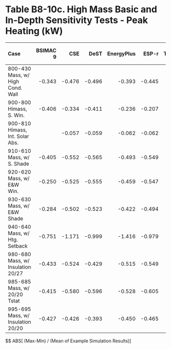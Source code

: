 # Table B8-10c. High Mass Basic and In-Depth Sensitivity Tests - Peak Heating (kW)
| Case                              | BSIMAC 9 |    CSE |   DeST | EnergyPlus |  ESP-r | TRNSYS |     |    Min |    Max |   Mean | Dev % $$ |     | TestSim | 
|:--------------------------------- | --------:| ------:| ------:| ----------:| ------:| ------:| ---:| ------:| ------:| ------:| --------:| ---:| -------:| 
| 800-430 Mass, w/ High Cond. Wall  |   -0.343 | -0.476 | -0.496 |     -0.393 | -0.445 | -0.442 |     | -0.496 | -0.343 | -0.432 |     35.4 |     |  -0.445 | 
| 900-800 Himass, S. Win.           |   -0.406 | -0.334 | -0.411 |     -0.236 | -0.207 | -0.188 |     | -0.411 | -0.188 | -0.297 |     74.9 |     |  -0.207 | 
| 900-810 Himass, Int. Solar Abs.   |          | -0.057 | -0.059 |     -0.062 | -0.062 | -0.066 |     | -0.066 | -0.057 | -0.061 |     15.4 |     |  -0.062 | 
| 910-610 Mass, w/ S. Shade         |   -0.405 | -0.552 | -0.565 |     -0.493 | -0.549 | -0.560 |     | -0.565 | -0.405 | -0.521 |     30.7 |     |  -0.549 | 
| 920-620 Mass, w/ E&W Win.         |   -0.250 | -0.525 | -0.555 |     -0.459 | -0.547 | -0.520 |     | -0.555 | -0.250 | -0.476 |     64.1 |     |  -0.547 | 
| 930-630 Mass, w/ E&W Shade        |   -0.284 | -0.502 | -0.523 |     -0.422 | -0.494 | -0.487 |     | -0.523 | -0.284 | -0.452 |     52.9 |     |  -0.494 | 
| 940-640 Mass, w/ Htg. Setback     |   -0.751 | -1.171 | -0.999 |     -1.416 | -0.979 | -0.634 |     | -1.416 | -0.634 | -0.992 |     78.9 |     |  -0.979 | 
| 980-680 Mass, w/ Insulation 20/27 |   -0.433 | -0.524 | -0.429 |     -0.515 | -0.549 | -0.523 |     | -0.549 | -0.429 | -0.495 |     24.2 |     |  -0.549 | 
| 985-685 Mass, w/ 20/20 Tstat      |   -0.415 | -0.580 | -0.596 |     -0.528 | -0.605 | -0.589 |     | -0.605 | -0.415 | -0.552 |     34.4 |     |  -0.605 | 
| 995-695 Mass, w/ Insulation 20/20 |   -0.427 | -0.426 | -0.393 |     -0.450 | -0.465 | -0.456 |     | -0.465 | -0.393 | -0.436 |     16.5 |     |  -0.465 | 

$$ ABS[ (Max-Min) / (Mean of Example Simulation Results)]


